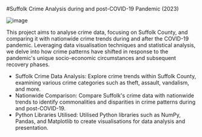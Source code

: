 #Suffolk Crime Analysis during and post-COVID-19 Pandemic (2023)

![image](https://github.com/lzam0/UK-Crime-Data-Science-Project/assets/110193626/3d1ebfe4-39ee-425f-a9e8-2e1897e13a95)

This project aims to analyse crime data, focusing on Suffolk County, and comparing it with nationwide crime trends during and after the COVID-19 pandemic. Leveraging data visualisation techniques and statistical analysis, we delve into how crime patterns have shifted in response to the pandemic's unique socio-economic circumstances and subsequent recovery phases.

- Suffolk Crime Data Analysis: Explore crime trends within Suffolk County, examining various crime categories such as theft, assault, vandalism, and more.
- Nationwide Comparison: Compare Suffolk's crime data with nationwide trends to identify commonalities and disparities in crime patterns during and post-COVID-19.
- Python Libraries Utilised: Utilised Python libraries such as NumPy, Pandas, and Matplotlib to create visualisations for data analysis and presentation.
